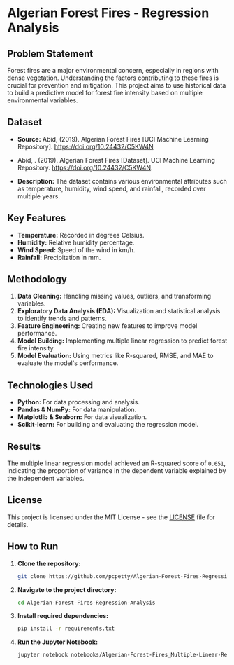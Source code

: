 # Algerian Forest Fires - Regression Analysis

## Problem Statement
Forest fires are a major environmental concern, especially in regions with dense vegetation. Understanding the factors contributing to these fires is crucial for prevention and mitigation. This project aims to use historical data to build a predictive model for forest fire intensity based on multiple environmental variables.

## Dataset
- **Source:** Abid, (2019). Algerian Forest Fires [UCI Machine Learning Repository]. https://doi.org/10.24432/C5KW4N

- Abid,  . (2019). Algerian Forest Fires [Dataset]. UCI Machine Learning Repository. https://doi.org/10.24432/C5KW4N.
- **Description:** The dataset contains various environmental attributes such as temperature, humidity, wind speed, and rainfall, recorded over multiple years.

## Key Features
- **Temperature:** Recorded in degrees Celsius.
- **Humidity:** Relative humidity percentage.
- **Wind Speed:** Speed of the wind in km/h.
- **Rainfall:** Precipitation in mm.

## Methodology
1. **Data Cleaning:** Handling missing values, outliers, and transforming variables.
2. **Exploratory Data Analysis (EDA):** Visualization and statistical analysis to identify trends and patterns.
3. **Feature Engineering:** Creating new features to improve model performance.
4. **Model Building:** Implementing multiple linear regression to predict forest fire intensity.
5. **Model Evaluation:** Using metrics like R-squared, RMSE, and MAE to evaluate the model's performance.

## Technologies Used
- **Python:** For data processing and analysis.
- **Pandas & NumPy:** For data manipulation.
- **Matplotlib & Seaborn:** For data visualization.
- **Scikit-learn:** For building and evaluating the regression model.

## Results
The multiple linear regression model achieved an R-squared score of `0.651`, indicating the proportion of variance in the dependent variable explained by the independent variables.

## License
This project is licensed under the MIT License - see the [LICENSE](./LICENSE) file for details.

## How to Run
1. **Clone the repository:**
   ```bash
   git clone https://github.com/pcpetty/Algerian-Forest-Fires-Regression-Analysis.git

2. **Navigate to the project directory:**
   ```bash
   cd Algerian-Forest-Fires-Regression-Analysis

3. **Install required dependencies:**
   ```bash
   pip install -r requirements.txt

4. **Run the Jupyter Notebook:**
   ```bash
   jupyter notebook notebooks/Algerian-Forest-Fires_Multiple-Linear-Regression.ipynb

